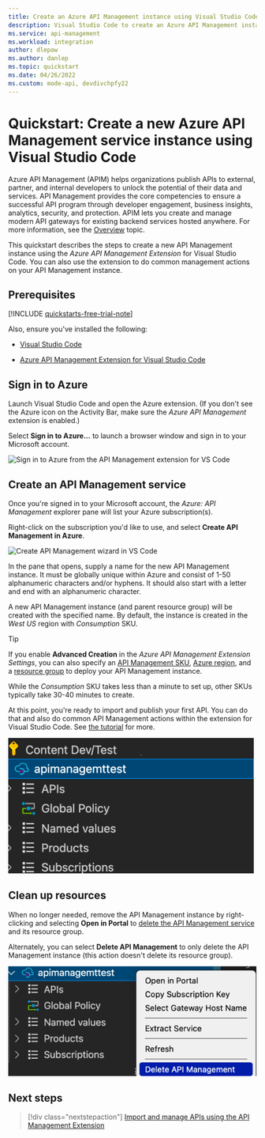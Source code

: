 ```yaml
---
title: Create an Azure API Management instance using Visual Studio Code | Microsoft Docs
description: Visual Studio Code to create an Azure API Management instance.
ms.service: api-management
ms.workload: integration
author: dlepow
ms.author: danlep
ms.topic: quickstart
ms.date: 04/26/2022
ms.custom: mode-api, devdivchpfy22
---
```


# Quickstart: Create a new Azure API Management service instance using Visual Studio Code

Azure API Management (APIM) helps organizations publish APIs to external, partner, and internal developers to unlock the potential of their data and services. API Management provides the core competencies to ensure a successful API program through developer engagement, business insights, analytics, security, and protection. APIM lets you create and manage modern API gateways for existing backend services hosted anywhere. For more information, see the [Overview](api-management-key-concepts.md) topic.

This quickstart describes the steps to create a new API Management instance using the *Azure API Management Extension* for Visual Studio Code. You can also use the extension to do common management actions on your API Management instance.

## Prerequisites

[!INCLUDE [quickstarts-free-trial-note](../../includes/quickstarts-free-trial-note.md)]

Also, ensure you've installed the following:

- [Visual Studio Code](https://code.visualstudio.com/)

- [Azure API Management Extension for Visual Studio Code](https://marketplace.visualstudio.com/items?itemName=ms-azuretools.vscode-apimanagement&ssr=false#overview)

## Sign in to Azure

Launch Visual Studio Code and open the Azure extension. (If you don't see the Azure icon on the Activity Bar, make sure the *Azure API Management* extension is enabled.)

Select **Sign in to Azure...** to launch a browser window and sign in to your Microsoft account.

![Sign in to Azure from the API Management extension for VS Code](./media/vscode-create-service-instance/vscode-apim-login.png)

## Create an API Management service

Once you're signed in to your Microsoft account, the *Azure: API Management* explorer pane will list your Azure subscription(s).

Right-click on the subscription you'd like to use, and select **Create API Management in Azure**.

![Create API Management wizard in VS Code](./media/vscode-create-service-instance/vscode-apim-create.png)

In the pane that opens, supply a name for the new API Management instance. It must be globally unique within Azure and consist of 1-50 alphanumeric characters and/or hyphens. It should also start with a letter and end with an alphanumeric character.

A new API Management instance (and parent resource group) will be created with the specified name. By default, the instance is created in the *West US* region with *Consumption* SKU.

> [!TIP]
> If you enable **Advanced Creation** in the *Azure API Management Extension Settings*, you can also specify an [API Management SKU](https://azure.microsoft.com/pricing/details/api-management/), [Azure region](https://azure.status.microsoft/en-us/status), and a [resource group](../azure-resource-manager/management/overview.md) to deploy your API Management instance.
>
> While the *Consumption* SKU takes less than a minute to set up, other SKUs typically take 30-40 minutes to create.

At this point, you're ready to import and publish your first API. You can do that and also do common API Management actions within the extension for Visual Studio Code. See [the tutorial](visual-studio-code-tutorial.md) for more.

![Newly created API Management instance in VS Code API Management extension pane](./media/vscode-create-service-instance/visual-studio-code-api-management-instance-updated.png)

## Clean up resources

When no longer needed, remove the API Management instance by right-clicking and selecting **Open in Portal** to [delete the API Management service](get-started-create-service-instance.md#clean-up-resources) and its resource group.

Alternately, you can select **Delete API Management** to only delete the API Management instance (this action doesn't delete its resource group).

![Delete API Management instance from VS Code](./media/vscode-create-service-instance/visual-studio-code-api-management-delete-updated.png)

## Next steps

> [!div class="nextstepaction"]
> [Import and manage APIs using the API Management Extension](visual-studio-code-tutorial.md)
